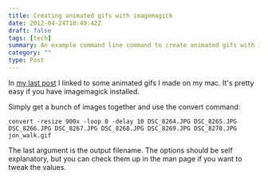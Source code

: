 ```yaml
---
title: Creating animated gifs with imagemagick
date: 2012-04-24T10:49:42Z
draft: false
tags: [tech]
summary: An example command line command to create animated gifs with imagemagick
category: ""
type: Post
---
```


In [my last post](/posts/railsberry-animated-gifs "Railsberry animated gifs") I linked to some animated gifs I made on my mac. It's pretty easy if you have imagemagick installed.

Simply get a bunch of images together and use the convert command:

	convert -resize 900x -loop 0 -delay 10 DSC_8264.JPG DSC_8265.JPG DSC_8266.JPG DSC_8267.JPG DSC_8268.JPG DSC_8269.JPG DSC_8270.JPG jon_walk.gif

The last argument is the output filename. The options should be self explanatory, but you can check them up in the man page if you want to tweak the values.
